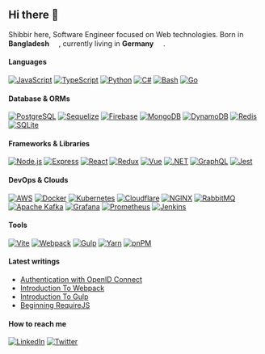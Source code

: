 ## Hi there 👋

Shibbir here, Software Engineer focused on Web technologies. Born in <b>Bangladesh</b> <img src="https://user-images.githubusercontent.com/1716644/205242639-37ca5d91-3dca-41e1-9462-3893b3533e41.png" width="15"/>, currently living in <b>Germany</b> <img src="https://user-images.githubusercontent.com/1716644/205243570-0bbf5a14-38c0-49ad-9a27-38b4397fadbc.png" width="15"/>.

#### Languages
[![JavaScript](https://skillicons.dev/icons?i=js)](https://en.wikipedia.org/wiki/JavaScript)
[![TypeScript](https://skillicons.dev/icons?i=ts)](https://www.typescriptlang.org)
[![Python](https://skillicons.dev/icons?i=py)](https://www.python.org)
[![C#](https://skillicons.dev/icons?i=cs)](https://dotnet.microsoft.com/en-us/languages/csharp)
[![Bash](https://skillicons.dev/icons?i=bash)](https://www.gnu.org/software/bash)
[![Go](https://skillicons.dev/icons?i=go)](https://go.dev)

#### Database & ORMs
[![PostgreSQL](https://skillicons.dev/icons?i=postgres)](https://www.postgresql.org)
[![Sequelize](https://skillicons.dev/icons?i=sequelize)](https://sequelize.org)
[![Firebase](https://skillicons.dev/icons?i=firebase)](https://firebase.google.com)
[![MongoDB](https://skillicons.dev/icons?i=mongo)](https://www.mongodb.com)
[![DynamoDB](https://skillicons.dev/icons?i=dynamodb)](https://aws.amazon.com/dynamodb)
[![Redis](https://skillicons.dev/icons?i=redis)](https://redis.io)
[![SQLite](https://skillicons.dev/icons?i=sqlite)](https://www.sqlite.org)

#### Frameworks & Libraries
[![Node.js](https://skillicons.dev/icons?i=nodejs)](https://nodejs.org)
[![Express](https://skillicons.dev/icons?i=express)](https://expressjs.com)
[![React](https://skillicons.dev/icons?i=react)](https://reactjs.org)
[![Redux](https://skillicons.dev/icons?i=redux)](https://redux.js.org)
[![Vue](https://skillicons.dev/icons?i=vue)](https://vuejs.org)
[![.NET](https://skillicons.dev/icons?i=dotnet)](https://dotnet.microsoft.com)
[![GraphQL](https://skillicons.dev/icons?i=graphql)](https://graphql.org)
[![Jest](https://skillicons.dev/icons?i=jest)](https://jestjs.io)

#### DevOps & Clouds
[![AWS](https://skillicons.dev/icons?i=aws)](https://aws.amazon.com)
[![Docker](https://skillicons.dev/icons?i=docker)](https://www.docker.com)
[![Kubernetes](https://skillicons.dev/icons?i=kubernetes)](https://kubernetes.io)
[![Cloudflare](https://skillicons.dev/icons?i=cloudflare)](https://www.cloudflare.com/)
[![NGINX](https://skillicons.dev/icons?i=nginx)](https://www.nginx.com)
[![RabbitMQ](https://skillicons.dev/icons?i=rabbitmq)](https://www.rabbitmq.com)
[![Apache Kafka](https://skillicons.dev/icons?i=kafka)](https://kafka.apache.org/)
[![Grafana](https://skillicons.dev/icons?i=grafana)](https://grafana.com)
[![Prometheus](https://skillicons.dev/icons?i=prometheus)](https://prometheus.io)
[![Jenkins](https://skillicons.dev/icons?i=jenkins)](https://www.jenkins.io)

#### Tools
[![Vite](https://skillicons.dev/icons?i=vite)](https://vite.dev)
[![Webpack](https://skillicons.dev/icons?i=webpack)](https://webpack.js.org)
[![Gulp](https://skillicons.dev/icons?i=gulp)](https://gulpjs.com)
[![Yarn](https://skillicons.dev/icons?i=yarn)](https://yarnpkg.com)
[![pnPM](https://skillicons.dev/icons?i=pnpm)](https://pnpm.io)

#### Latest writings
- [Authentication with OpenID Connect](https://shibbir.io/authentication-with-oidc)
- [Introduction To Webpack](https://shibbir.io/introduction-to-webpack)
- [Introduction To Gulp](https://shibbir.io/introduction-to-gulp)
- [Beginning RequireJS](https://shibbir.io/beginning-requirejs)

#### How to reach me
[![LinkedIn](https://skillicons.dev/icons?i=linkedin)](https://www.linkedin.com/in/shibbirahmed)
[![Twitter](https://skillicons.dev/icons?i=twitter)](https://twitter.com/shibbir_io)
